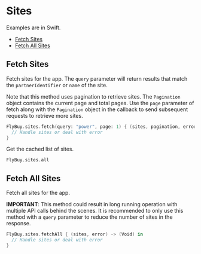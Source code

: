 # Sites

Examples are in Swift.

- [Fetch Sites](#fetch-sites)
- [Fetch All Sites](#fetch-all-sites)

## <span id="fetch-sites">Fetch Sites</span>

Fetch sites for the app. The `query` parameter will return results that
match the `partnerIdentifier` or `name` of the site.

Note that this method uses pagination to retrieve sites. The
`Pagination` object contains the current page and total pages. Use the
`page` parameter of fetch along with the `Pagination` object in the
callback to send subsequent requests to retrieve more sites.

```swift
FlyBuy.sites.fetch(query: "power", page: 1) { (sites, pagination, error) -> (Void) in
  // Handle sites or deal with error
}

```

Get the cached list of sites.

```
FlyBuy.sites.all
```

## <span id="fetch-all-sites">Fetch All Sites</span>

Fetch all sites for the app.

**IMPORTANT**: This method could result in long running operation with
multiple API calls behind the scenes. It is recommended to only use this
method with a `query` parameter to reduce the number of sites in the
response.

```swift
FlyBuy.sites.fetchAll { (sites, error) -> (Void) in
  // Handle sites or deal with error
}
```
